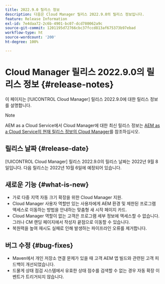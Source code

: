 ```yaml
---
title: 2022.9.0 릴리스 정보
description: 다음은 Cloud Manager 릴리스 2022.9.0의 릴리스 정보입니다.
feature: Release Information
exl-id: 7e4daa72-2c6b-4901-bc07-dcd780062a9c
source-git-commit: 1201195d72766cbc37fccd813af675373b97ebad
workflow-type: ht
source-wordcount: '200'
ht-degree: 100%

---
```


# Cloud Manager 릴리스 2022.9.0의 릴리스 정보 {#release-notes}

이 페이지는 [!UICONTROL Cloud Manager] 릴리스 2022.9.0에 대한 릴리스 정보를 설명합니다.

>[!NOTE]
>
>AEM as a Cloud Service에서 Cloud Manager에 대한 최신 릴리스 정보는 [AEM as a Cloud Service의 현재 릴리스 정보의 Cloud Manager](https://experienceleague.adobe.com/docs/experience-manager-cloud-service/content/implementing/using-cloud-manager/release-notes-cloud-manager/release-notes-cm-current.html)를 참조하십시오.

## 릴리스 날짜 {#release-date}

[!UICONTROL Cloud Manager] 릴리스 2022.9.0의 릴리스 날짜는 2022년 9월 8일입니다. 다음 릴리스는 2022년 10월 6일에 예정되어 있습니다.

## 새로운 기능 {#what-is-new}

* 가로 다중 지역 자동 크기 확장을 위한 Cloud Manager 지원.
* Cloud Manager 사용자 역할만 있는 사용자에게 AEM 환경 및 제한된 프로그램 액세스로 이동하는 방법을 안내하는 맞춤형 새 시작 페이지 카드.
* Cloud Manager 역할이 없는 고객은 프로그램 세부 정보에 액세스할 수 없습니다. 그러나 CM 랜딩 페이지에서 작성자 끝점으로 이동할 수 있습니다.
* 복원력을 높여 재시도 실패로 인해 발생하는 파이프라인 오류를 제거합니다.

## 버그 수정 {#bug-fixes}

* Maven에서 개인 저장소 연결 문제가 있을 때 고객 AEM 앱 빌드와 관련된 고객 피드백이 개선되었습니다.
* 드물게 상태 점검 시스템에서 유효한 상태 점수를 검색할 수 없는 경우 자동 확장 이벤트가 트리거되지 않습니다.
